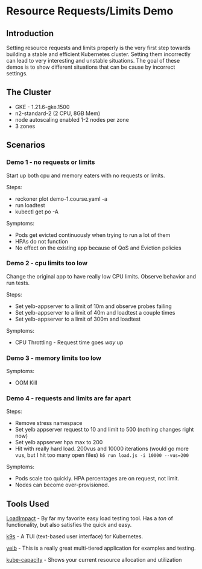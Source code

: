 # Resource Requests/Limits Demo

## Introduction

Setting resource requests and limits properly is the very first step towards building a stable and efficient Kubernetes cluster. Setting them incorrectly can lead to very interesting and unstable situations. The goal of these demos is to show different situations that can be cause by incorrect settings.

## The Cluster

- GKE - 1.21.6-gke.1500
- n2-standard-2 (2 CPU, 8GB Mem)
- node autoscaling enabled 1-2 nodes per zone
- 3 zones

## Scenarios

### Demo 1 - no requests or limits

Start up both cpu and memory eaters with no requests or limits.

Steps:
- reckoner plot demo-1.course.yaml -a
- run loadtest
- kubectl get po -A

Symptoms:
- Pods get evicted continuously when trying to run a lot of them
- HPAs do not function
- No effect on the existing app because of QoS and Eviction policies

### Demo 2 - cpu limits too low

Change the original app to have really low CPU limits. Observe behavior and run tests.

Steps:
- Set yelb-appserver to a limit of 10m and observe probes failing
- Set yelb-appserver to a limit of 40m and loadtest a couple times
- Set yelb-appserver to a limit of 300m and loadtest

Symptoms:
- CPU Throttling - Request time goes _way_ up

### Demo 3 - memory limits too low

Symptoms:
- OOM Kill

### Demo 4 - requests and limits are far apart

Steps:
- Remove stress namespace
- Set yelb appserver request to 10 and limit to 500 (nothing changes right now)
- Set yelb appserver hpa max to 200
- Hit with really hard load. 200vus and 10000 iterations (would go more vus, but I hit too many open files) `k6 run load.js -i 10000 --vus=200`

Symptoms:
- Pods scale too quickly. HPA percentages are on request, not limit.
- Nodes can become over-provisioned.

## Tools Used

[LoadImpact](https://k6.io/) - By far my favorite easy load testing tool. Has a _ton_ of functionality, but also satisfies the quick and easy.

[k9s](https://k9scli.io/) - A TUI (text-based user interface) for Kubernetes.

[yelb](https://github.com/mreferre/yelb) - This is a really great multi-tiered application for examples and testing.

[kube-capacity](https://github.com/robscott/kube-capacity) - Shows your current resource allocation and utilization
